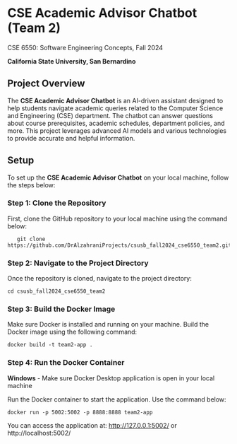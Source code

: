 # CSE Academic Advisor Chatbot (Team 2)
CSE 6550: Software Engineering Concepts, Fall 2024

**California State University, San Bernardino**

## Project Overview

The **CSE Academic Advisor Chatbot** is an AI-driven assistant designed to help students navigate academic queries related to the Computer Science and Engineering (CSE) department. The chatbot can answer questions about course prerequisites, academic schedules, department policies, and more. This project leverages advanced AI models and various technologies to provide accurate and helpful information.


## Setup

To set up the **CSE Academic Advisor Chatbot** on your local machine, follow the steps below:

### Step 1: Clone the Repository

First, clone the GitHub repository to your local machine using the command below:

```
   git clone https://github.com/DrAlzahraniProjects/csusb_fall2024_cse6550_team2.git
```

### Step 2: Navigate to the Project Directory

Once the repository is cloned, navigate to the project directory:

```
cd csusb_fall2024_cse6550_team2
```

### Step 3: Build the Docker Image

Make sure Docker is installed and running on your machine. Build the Docker image using the following command:

```
docker build -t team2-app .
```

### Step 4: Run the Docker Container

**Windows** - Make sure Docker Desktop application is open in your local machine

Run the Docker container to start the application. Use the command below:

```
docker run -p 5002:5002 -p 8888:8888 team2-app
```

You can access the application at:
http://127.0.0.1:5002/ or http://localhost:5002/
